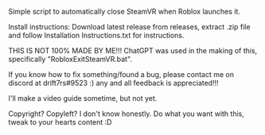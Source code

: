Simple script to automatically close SteamVR when Roblox launches it. 

Install instructions: Download latest release from releases, extract .zip file and follow Installation Instructions.txt for instructions.

THIS IS NOT 100% MADE BY ME!!!
ChatGPT was used in the making of this, specifically "RobloxExitSteamVR.bat". 

If you know how to fix something/found a bug, please contact me on discord at drift7rs#9523 :) any and all feedback is appreciated!!! 

I'll make a video guide sometime, but not yet. 

Copyright? Copyleft? I don't know honestly. Do what you want with this, tweak to your hearts content :D 
